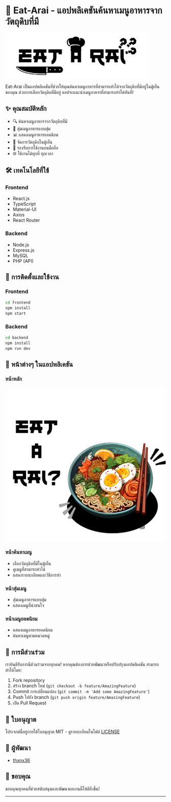 # 🍳 Eat-Arai - แอปพลิเคชันค้นหาเมนูอาหารจากวัตถุดิบที่มี

![Eat-Arai Logo](frontend/public/images/logo.png)

Eat-Arai เป็นแอปพลิเคชันที่ช่วยให้คุณค้นหาเมนูอาหารที่สามารถทำได้จากวัตถุดิบที่มีอยู่ในตู้เย็นของคุณ ด้วยการเลือกวัตถุดิบที่มีอยู่ แอปจะแนะนำเมนูอาหารที่สามารถทำได้ทันที!

## ✨ คุณสมบัติหลัก

- 🔍 ค้นหาเมนูอาหารจากวัตถุดิบที่มี
- 🎲 สุ่มเมนูอาหารแบบสุ่ม
- 📊 แสดงเมนูอาหารยอดนิยม
- 🧊 จัดการวัตถุดิบในตู้เย็น
- 📱 รองรับการใช้งานบนมือถือ
- 🌐 ใช้งานได้ทุกที่ ทุกเวลา

## 🛠️ เทคโนโลยีที่ใช้

### Frontend
- React.js
- TypeScript
- Material-UI
- Axios
- React Router

### Backend
- Node.js
- Express.js
- MySQL
- PHP (API)

## 🚀 การติดตั้งและใช้งาน

### Frontend
```bash
cd frontend
npm install
npm start
```

### Backend
```bash
cd backend
npm install
npm run dev
```

## 📱 หน้าต่างๆ ในแอปพลิเคชัน

### หน้าหลัก
![หน้าหลัก](frontend/public/images/eat-arai-home.png)

### หน้าค้นหาเมนู
- เลือกวัตถุดิบที่มีในตู้เย็น
- ดูเมนูที่สามารถทำได้
- แสดงรายละเอียดและวิธีการทำ

### หน้าสุ่มเมนู
- สุ่มเมนูอาหารแบบสุ่ม
- แสดงเมนูที่น่าสนใจ

### หน้าเมนูยอดนิยม
- แสดงเมนูอาหารยอดนิยม
- ค้นหาเมนูตามหมวดหมู่

## 🤝 การมีส่วนร่วม

เรายินดีรับการมีส่วนร่วมจากทุกคน! หากคุณต้องการช่วยพัฒนาหรือปรับปรุงแอปพลิเคชัน สามารถทำได้โดย:

1. Fork repository
2. สร้าง branch ใหม่ (`git checkout -b feature/AmazingFeature`)
3. Commit การเปลี่ยนแปลง (`git commit -m 'Add some AmazingFeature'`)
4. Push ไปยัง branch (`git push origin feature/AmazingFeature`)
5. เปิด Pull Request

## 📄 ใบอนุญาต

โปรเจกต์นี้อยู่ภายใต้ใบอนุญาต MIT - ดูรายละเอียดในไฟล์ [LICENSE](LICENSE)

## 👥 ผู้พัฒนา

- [thxnx36](https://github.com/thxnx36)

## 🙏 ขอบคุณ

ขอบคุณทุกคนที่ช่วยสนับสนุนและพัฒนาผลงานนี้ให้ดียิ่งขึ้น!

---